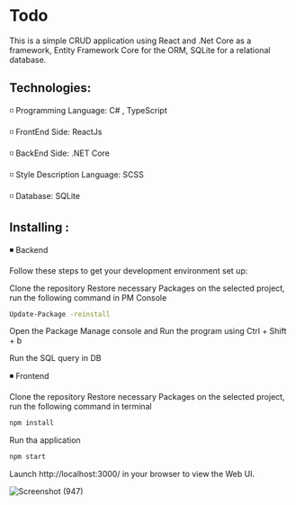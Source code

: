 # Todo

This is a simple CRUD application using React and .Net Core as a framework, Entity Framework Core for the ORM, SQLite for a relational database.

## Technologies:

◽ Programming Language: C# , TypeScript

◽ FrontEnd Side: ReactJs

◽ BackEnd Side: .NET Core 

◽ Style Description Language: SCSS

◽ Database: SQLite 

## Installing :

◾ Backend

Follow these steps to get your development environment set up:

Clone the repository
Restore necessary Packages on the selected project, run the following command in PM Console

```sh
Update-Package -reinstall
```
Open the Package Manage console and Run the program using Ctrl + Shift + b

Run the SQL query in DB


◾ Frontend

Clone the repository
Restore necessary Packages on the selected project, run the following command in terminal

```sh
npm install
```
Run tha application

```sh
npm start
```
Launch http://localhost:3000/ in your browser to view the Web UI.

![Screenshot (947)](https://github.com/Hashininirasha/Django-python-Project/assets/52965775/5d943729-22ee-4341-a779-91eef407ee98)

